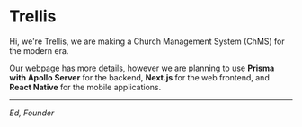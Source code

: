 # Trellis

Hi, we're Trellis, we are making a Church Management System (ChMS) for the modern era.

[Our webpage](https://trellis.netlify.app) has more details, however we are planning to use **Prisma with Apollo Server** for the backend, **Next.js** for the web frontend, and **React Native** for the mobile applications.

---
*Ed, Founder*
